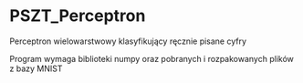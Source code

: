 # PSZT_Perceptron
Perceptron wielowarstwowy klasyfikujący ręcznie pisane cyfry

Program wymaga biblioteki numpy oraz pobranych i rozpakowanych plików z bazy MNIST
